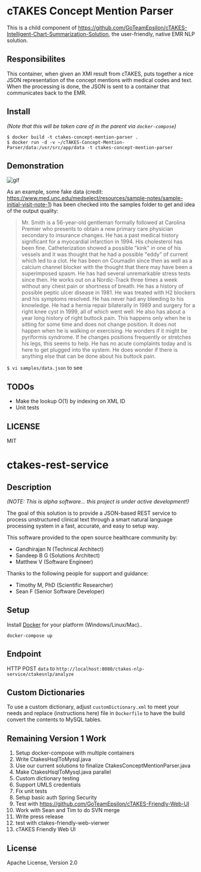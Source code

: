 # cTAKES Concept Mention Parser

This is a child component of https://github.com/GoTeamEpsilon/cTAKES-Intelligent-Chart-Summarization-Solution, the user-friendly, native EMR NLP solution.

## Responsibilites

This container, when given an XMI result from cTAKES, puts together a nice JSON representation of the concept mentions with medical codes and text. When the processing is done, the JSON is sent to a container that communicates back to the EMR.



## Install

_(Note that this will be taken care of in the parent via `docker-compose`)_

```
$ docker build -t ctakes-concept-mention-parser .
$ docker run -d -v ~/cTAKES-Concept-Mention-Parser/data:/usr/src/app/data -t ctakes-concept-mention-parser
```

## Demonstration

![gif](https://github.com/MatthewVita/cTAKES-Concept-Mention-Parser/blob/master/demo.gif?raw=true)

As an example, some fake data (credit: https://www.med.unc.edu/medselect/resources/sample-notes/sample-initial-visit-note-1) has been checked into the samples folder to get and idea of the output quality:

> Mr. Smith is a 56-year-old gentleman formally followed at Carolina Premier who presents to obtain a new primary care physician secondary to insurance changes. He has a past medical history significant for a myocardial infarction in 1994. His cholesterol has been fine. Catheterization showed a possible "kink" in one of his vessels and it was thought that he had a possible "eddy" of current which led to a clot. He has been on Coumadin since then as well as a calcium channel blocker with the thought that there may have been a superimposed spasm. He has had several unremarkable stress tests since then. He works out on a Nordic-Track three times a week without any chest pain or shortness of breath. He has a history of possible peptic ulcer disease in 1981. He was treated with H2 blockers and his symptoms resolved. He has never had any bleeding to his knowledge. He had a hernia repair bilaterally in 1989 and surgery for a right knee cyst in 1999, all of which went well. He also has about a year long history of right buttock pain. This happens only when he is sitting for some time and does not change position. It does not happen when he is walking or exercising. He wonders if it might be pyriformis syndrome. If he changes positions frequently or stretches his legs, this seems to help. He has no acute complaints today and is here to get plugged into the system. He does wonder if there is anything else that can be done about his buttock pain.

`$ vi samples/data.json` to see

## TODOs

- Make the lookup O(1) by indexing on XML ID
- Unit tests

## LICENSE

MIT


# ctakes-rest-service

## Description

_(NOTE: This is alpha software... this project is under active development!)_

The goal of this solution is to provide a JSON-based REST service to process unstructured clinical text through a smart natural language processing system in a fast, accurate, and easy to setup way.

This software provided to the open source healthcare community by:

- Gandhirajan N (Technical Architect)
- Sandeep B G (Solutions Architect)
- Matthew V (Software Engineer)

Thanks to the following people for support and guidance:

- Timothy M, PhD (Scientific Researcher)
- Sean F (Senior Software Developer)

## Setup

Install [Docker](https://www.docker.com/) for your platform (Windows/Linux/Mac)..

```
docker-compose up
```

## Endpoint

HTTP POST `data` to `http://localhost:8080/ctakes-nlp-service/ctakesnlp/analyze`

## Custom Dictionaries

To use a custom dictionary, adjust `customDictionary.xml` to meet your needs and replace (instructions here) file in `Dockerfile` to have the build convert the contents to MySQL tables.

## Remaining Version 1 Work

1. Setup docker-compose with multiple containers
2. Write CtakesHsqlToMysql.java
3. Use our current solutions to finalize CtakesConceptMentionParser.java
4. Make CtakesHsqlToMysql.java parallel
5. Custom dictionary testing
6. Support UMLS credentials
7. Fix unit tests
8. Setup basic auth Spring Security
9. Test with https://github.com/GoTeamEpsilon/cTAKES-Friendly-Web-UI
10. Work with Sean and Tim to do SVN merge
11. Write press release
12. test with ctakes-friendly-web-vierwer
13. cTAKES Friendly Web UI

## License

Apache License, Version 2.0



